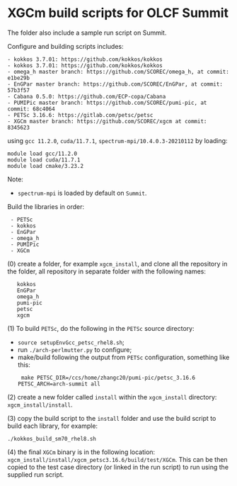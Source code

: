 # XGCm build scripts for OLCF Summit

The folder also include a sample run script on Summit.

Configure and building scripts includes:
```
- kokkos 3.7.01: https://github.com/kokkos/kokkos
- kokkos 3.7.01: https://github.com/kokkos/kokkos
- omega_h master branch: https://github.com/SCOREC/omega_h, at commit: e1be29b
- EnGPar master branch: https://github.com/SCOREC/EnGPar, at commit: 57b3f57
- Cabana 0.5.0: https://github.com/ECP-copa/Cabana
- PUMIPic master branch: https://github.com/SCOREC/pumi-pic, at commit: 68c4064
- PETSc 3.16.6: https://gitlab.com/petsc/petsc
- XGCm master branch: https://github.com/SCOREC/xgcm at commit: 8345623
```
using `gcc 11.2.0`, `cuda/11.7.1`, `spectrum-mpi/10.4.0.3-20210112` by loading:
```
module load gcc/11.2.0
module load cuda/11.7.1
module load cmake/3.23.2
```
Note:
- `spectrum-mpi` is loaded by default on `Summit`.

Build the libraries in order:
```
 - PETSc
 - kokkos
 - EnGPar
 - omega_h
 - PUMIPic
 - XGCm
```

(0) create a folder, for example `xgcm_install`, and clone all the repository in the folder, all repository in separate folder with the following names:
```
   kokkos
   EnGPar
   omega_h
   pumi-pic
   petsc
   xgcm
```

(1) To build `PETSc`, do the following in the `PETSc` source directory:
- `source setupEnvGcc_petsc_rhel8.sh`;
- run `./arch-perlmutter.py` to configure;
- make/build following the output from `PETSc` configuration, something like this:
  ```
   make PETSC_DIR=/ccs/home/zhangc20/pumi-pic/petsc_3.16.6 PETSC_ARCH=arch-summit all
  ```

(2) create a new folder called `install` within the `xgcm_install` directory: `xgcm_install/install`.

(3) copy the build script to the `install` folder and use the build script to build each library, for example:
```
./kokkos_build_sm70_rhel8.sh
```

(4) the final `XGCm` binary is in the following location: `xgcm_install/install/xgcm_petsc3.16.6/build/test/XGCm`.
This can be then copied to the test case directory (or linked in the run script) to run using the supplied run script.
